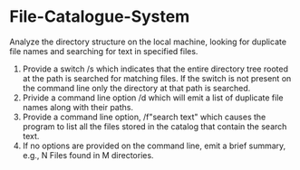 # File-Catalogue-System
Analyze the directory structure on the local machine, looking for duplicate file names and searching for text in specified files.

1. Provide a switch /s which indicates that the entire directory tree rooted at the path is searched for matching files. If the switch is not present on the command line only the directory at that path is searched.
2. Privide a command line option /d which will emit a list of duplicate file names along with their paths.
3. Provide a command line option, /f"search text" which causes the program to list all the files stored in the catalog that contain the search text.
4. If no options are provided on the command line, emit a brief summary, e.g., N Files found in M directories.

